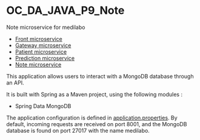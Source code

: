# OC_DA_JAVA_P9_Note

Note microservice for medilabo
<ul>
  <li><a href="https://github.com/SimonArduin/OC_DA_JAVA_P9_Front">Front microservice</a></li>
  <li><a href="https://github.com/SimonArduin/OC_DA_JAVA_P9_Gateway">Gateway microservice</a></li>
  <li><a href="https://github.com/SimonArduin/OC_DA_JAVA_P9_Patient">Patient microservice</a></li>
  <li><a href="https://github.com/SimonArduin/OC_DA_JAVA_P9_Prediction">Prediction microservice</a></li>
  <li><a href="https://github.com/SimonArduin/OC_DA_JAVA_P9_Note">Note microservice</a></li>
</ul>

This application allows users to interact with a MongoDB database through an API.

It is built with Spring as a Maven project, using the following modules :
- Spring Data MongoDB

The application configuration is defined in [application.properties](note/src/main/resources/application.properties). By default, incoming requests are received on port 8001, and the MongoDB database is found on port 27017 with the name medilabo.

